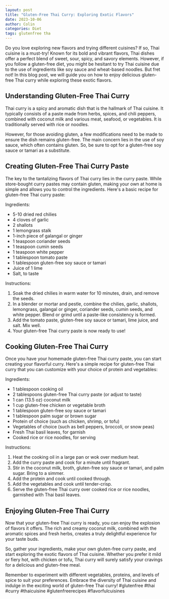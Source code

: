 ```yaml
---
layout: post
title: "Gluten-Free Thai Curry: Exploring Exotic Flavors"
date: 2023-10-06
author: Colin
categories: Diet
tags: glutenfree tha
---
```


Do you love exploring new flavors and trying different cuisines? If so, Thai cuisine is a must-try! Known for its bold and vibrant flavors, Thai dishes offer a perfect blend of sweet, sour, spicy, and savory elements. However, if you follow a gluten-free diet, you might be hesitant to try Thai cuisine due to the use of ingredients like soy sauce and wheat-based noodles. But fret not! In this blog post, we will guide you on how to enjoy delicious gluten-free Thai curry while exploring these exotic flavors.

## Understanding Gluten-Free Thai Curry

Thai curry is a spicy and aromatic dish that is the hallmark of Thai cuisine. It typically consists of a paste made from herbs, spices, and chili peppers, combined with coconut milk and various meat, seafood, or vegetables. It is traditionally served with rice or noodles.

However, for those avoiding gluten, a few modifications need to be made to ensure the dish remains gluten-free. The main concern lies in the use of soy sauce, which often contains gluten. So, be sure to opt for a gluten-free soy sauce or tamari as a substitute.

## Creating Gluten-Free Thai Curry Paste

The key to the tantalizing flavors of Thai curry lies in the curry paste. While store-bought curry pastes may contain gluten, making your own at home is simple and allows you to control the ingredients. Here's a basic recipe for gluten-free Thai curry paste:

Ingredients:
- 5-10 dried red chilies
- 4 cloves of garlic
- 2 shallots
- 1 lemongrass stalk
- 1-inch piece of galangal or ginger
- 1 teaspoon coriander seeds
- 1 teaspoon cumin seeds
- 1 teaspoon white pepper
- 1 tablespoon tomato paste
- 1 tablespoon gluten-free soy sauce or tamari
- Juice of 1 lime
- Salt, to taste

Instructions:
1. Soak the dried chilies in warm water for 10 minutes, drain, and remove the seeds.
2. In a blender or mortar and pestle, combine the chilies, garlic, shallots, lemongrass, galangal or ginger, coriander seeds, cumin seeds, and white pepper. Blend or grind until a paste-like consistency is formed.
3. Add the tomato paste, gluten-free soy sauce or tamari, lime juice, and salt. Mix well.
4. Your gluten-free Thai curry paste is now ready to use!

## Cooking Gluten-Free Thai Curry

Once you have your homemade gluten-free Thai curry paste, you can start creating your flavorful curry. Here's a simple recipe for gluten-free Thai curry that you can customize with your choice of protein and vegetables:

Ingredients:
- 1 tablespoon cooking oil
- 2 tablespoons gluten-free Thai curry paste (or adjust to taste)
- 1 can (13.5 oz) coconut milk
- 1 cup gluten-free chicken or vegetable broth
- 1 tablespoon gluten-free soy sauce or tamari
- 1 tablespoon palm sugar or brown sugar
- Protein of choice (such as chicken, shrimp, or tofu)
- Vegetables of choice (such as bell peppers, broccoli, or snow peas)
- Fresh Thai basil leaves, for garnish
- Cooked rice or rice noodles, for serving

Instructions:
1. Heat the cooking oil in a large pan or wok over medium heat.
2. Add the curry paste and cook for a minute until fragrant.
3. Stir in the coconut milk, broth, gluten-free soy sauce or tamari, and palm sugar. Bring to a simmer.
4. Add the protein and cook until cooked through.
5. Add the vegetables and cook until tender-crisp.
6. Serve the gluten-free Thai curry over cooked rice or rice noodles, garnished with Thai basil leaves.

## Enjoying Gluten-Free Thai Curry

Now that your gluten-free Thai curry is ready, you can enjoy the explosion of flavors it offers. The rich and creamy coconut milk, combined with the aromatic spices and fresh herbs, creates a truly delightful experience for your taste buds.

So, gather your ingredients, make your own gluten-free curry paste, and start exploring the exotic flavors of Thai cuisine. Whether you prefer it mild or fiery hot, with chicken or tofu, Thai curry will surely satisfy your cravings for a delicious and gluten-free meal.

Remember to experiment with different vegetables, proteins, and levels of spice to suit your preferences. Embrace the diversity of Thai cuisine and indulge in the exciting world of gluten-free Thai curry! #glutenfree #thai #curry #thaicuisine #glutenfreerecipes #flavorfulcuisines